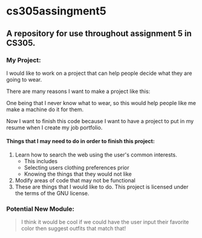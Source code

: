 # cs305assingment5
## A repository for use throughout assignment 5 in CS305. 

### My Project:

I would like to work on a project that can help people decide what they are going to wear. 

There are many reasons I want to make a project like this:
>
One being that I never know what to wear, so this would help people like me make a machine do it for them.
>
Now I want to finish this code because I want to have a project to put in my resume when I create my job portfolio.

#### Things that I may need to do in order to finish this project:

1. Learn how to search the web using the user's common interests.
   - This includes 
   - Selecting users clothing preferences prior
   - Knowing the things that they would not like
2. Modify areas of code that may not be functional
3. These are things that I would like to do.
This project is licensed under the terms of the GNU license.

### Potential New Module: 
> I think it would be cool if we could have the user input their favorite color then suggest outfits that match that! 

